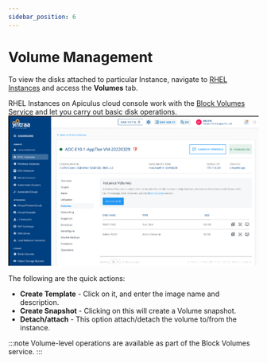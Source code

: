 ```yaml
---
sidebar_position: 6
---
```

# Volume Management

To view the disks attached to particular Instance, navigate to [RHEL Instances](AboutRHELInstances.md) and access the **Volumes** tab.

RHEL Instances on Apiculus cloud console work with the [Block Volumes Service](/docs/Subscribers/Storage/BlockVolumes/AboutBlockVolumes) and let you carry out basic disk operations.
![volumerhel](img/volumerhel.png)

The following are the quick actions:

- **Create Template** - Click on it, and enter the image name and description.
- **Create Snapshot** - Clicking on this will create a Volume snapshot.
- **Detach/attach** - This option attach/detach the volume to/from the instance.

:::note
Volume-level operations are available as part of the Block Volumes service.
:::





